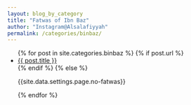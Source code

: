 ```yaml
---
layout: blog_by_category
title: "Fatwas of Ibn Baz"
author: "Instagram@Alsalafiyyah"
permalink: /categories/binbaz/
---
```


<article class="post">
<ul class="posts">
  {% for post in site.categories.binbaz %}
    {% if post.url %}
    <li><a href="{{ post.url }}">{{ post.title }}</a>
    </li>
    {% endif %}
    {% else %}
    <p>{{site.data.settings.page.no-fatwas}}</p>
  {% endfor %}
</ul>
</article>

